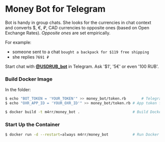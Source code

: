 # Money Bot for Telegram

Bot is handy in group chats. She looks for the currencies in chat context and converts $, €, ₽, CAD currencies to opposite ones (based on Open Exchange Rates). _Opposite ones_ are set empirically.

For example:
* someone sent to a chat `bought a backpack for $119 free shipping`
* she replies `7691 ₽`

Start chat with **[@USDRUB_bot](https://telegram.me/USDRUB_bot)** in Telegram. Ask '$1', '5€' or even '100 RUB'.

### Build Docker Image

In the folder:

```sh
$ echo "BOT_TOKEN = 'YOUR_TOKEN'" >> money_bot/token.rb       # Telegram Bot Token from @BotFather
$ echo "OXR_APP_ID = 'YOUR_OXR_ID'" >> money_bot/token.rb # App token from Open Exchange Rates

$ docker build -t m4rr/money_bot .                        # Build Docker image
```

### Start Up the Container

```sh
$ docker run -d --restart=always m4rr/money_bot           # Run Docker container
```
